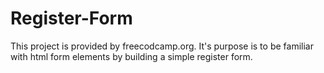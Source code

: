 # Register-Form
This project is provided by freecodcamp.org. It's purpose is to be familiar with html form elements by building a simple register form.

